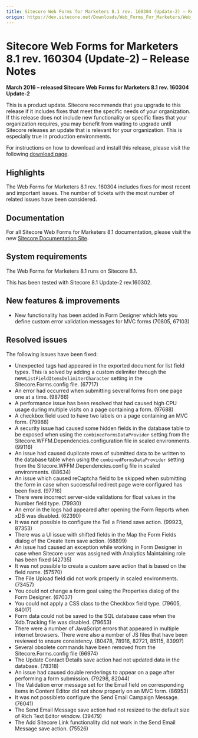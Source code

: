 ```yaml
---
title: Sitecore Web Forms for Marketers 8.1 rev. 160304 (Update-2) – Release Notes
origin: https://dev.sitecore.net/Downloads/Web_Forms_For_Marketers/Web_Forms_For_Marketers_81/Web_Forms_For_Marketers_81_Update2/Release_Notes
---
```


# Sitecore Web Forms for Marketers 8.1 rev. 160304 (Update-2) – Release Notes

**March 2016 – released Sitecore Web Forms for Marketers 8.1 rev. 160304 Update-2**

This is a product update. Sitecore recommends that you upgrade to this release if it includes fixes that meet the specific needs of your organization. If this release does not include new functionality or specific fixes that your organization requires, you may benefit from waiting to upgrade until Sitecore releases an update that is relevant for your organization. This is especially true in production environments.

For instructions on how to download and install this release, please visit the following [download page](https://dev.sitecore.net/Downloads/Web_Forms_For_Marketers/Web_Forms_For_Marketers_81/Web_Forms_For_Marketers_81_Update_2).

## Highlights

The Web Forms for Marketers 8.1 rev. 160304 includes fixes for most recent and important issues. The number of tickets with the most number of related issues have been considered.

## Documentation

For all Sitecore Web Forms for Marketers 8.1 documentation, please visit the new [Sitecore Documentation Site](http://doc.sitecore.net/).

## System requirements

The Web Forms for Marketers 8.1 runs on Sitecore 8.1.

This has been tested with Sitecore 8.1 Update-2 rev.160302.

## New features & improvements

-   New functionality has been added in Form Designer which lets you define custom error validation messages for MVC forms (70805, 67103)

## Resolved issues

The following issues have been fixed:

-   Unexpected tags had appeared in the exported document for list field types. This is solved by adding a custom delimiter through the new`ListFieldItemsDelimiterCharacter` setting in the Sitecore.Forms.config file. (67717)
-   An error had occurred when submitting several forms from one page one at a time. (98766)
-   A performance issue has been resolved that had caused high CPU usage during multiple visits on a page containing a form. (97688)
-   A checkbox field used to have two labels on a page containing an MVC form. (79988)
-   A security issue had caused some hidden fields in the database table to be exposed when using the `combinedFormsDataProvider` setting from the Sitecore.WFFM.Dependencies.configuration file in scaled environments. (99116)
-   An issue had caused duplicate rows of submitted data to be written to the database table when using the `combinedFormsDataProvider` setting from the Sitecore.WFFM.Dependencies.config file in scaled environments. (88634)
-   An issue which caused reCaptcha field to be skipped when submitting the form in case when successful redirect page were configured has been fixed. (97716)
-   There were incorrect server-side validations for float values in the Number field type. (79930)
-   An error in the logs had appeared after opening the Form Reports when xDB was disabled. (62390)
-   It was not possible to configure the Tell a Friend save action. (99923, 87353)
-   There was a UI issue with shifted fields in the Map the Form Fields dialog of the Create Item save action. (68899)
-   An issue had caused an exception while working in Form Designer in case when Sitecore user was assigned with Analytics Maintaining role has been fixed (42735)
-   It was not possible to create a custom save action that is based on the field name. (57570)
-   The File Upload field did not work properly in scaled environments. (73457)
-   You could not change a form goal using the Properties dialog of the Form Designer. (67037)
-   You could not apply a CSS class to the Checkbox field type. (79605, 84017)
-   Form data could not be saved to the SQL database case when the Xdb.Tracking file was disabled. (79653)
-   There were a number of JavaScript errors that appeared in multiple internet browsers. There were also a number of JS files that have been reviewed to ensure consistency. (80478, 78916, 82721, 85115, 83997)
-   Several obsolete commands have been removed from the Sitecore.Forms.config file (66974)
-   The Update Contact Details save action had not updated data in the database. (78318)
-   An issue had caused double renderings to appear on a page after performing a form submission. (79298, 82044)
-   The Validation error message set for the Email field on corresponding items in Content Editor did not show properly on an MVC form. (86953)
-   It was not possibleto configure the Send Email Campaign Message. (76041)
-   The Send Email Message save action had not resized to the default size of Rich Text Editor window. (39479)
-   The Add Sitecore Link functionality did not work in the Send Email Message save action. (75526)